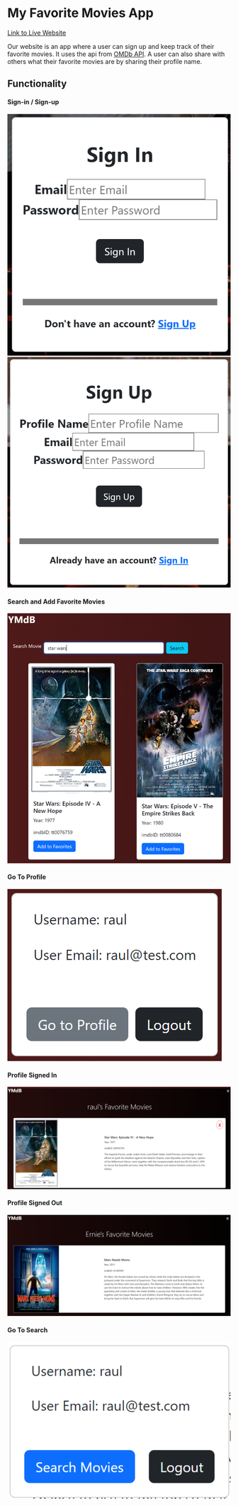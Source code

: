 # My Favorite Movies App
<p>
  <a
    href="https://4g-final-group-project.vercel.app/"
  >
    Link to Live Website
  </a>
</p>

Our website is an app where a user can sign up and keep track of their favorite movies. It uses the api from <a href="https://www.omdbapi.com/">OMDb API</a>. A user can also share with others what their favorite movies are by sharing their profile name.

## Functionality

#### Sign-in / Sign-up

<img src="README_IMGs/signin.PNG">
<img src="README_IMGs/signup.PNG">

#### Search and Add Favorite Movies

<img src="README_IMGs/search.PNG">

#### Go To Profile

<img src="README_IMGs/gotoprofile.PNG">

#### Profile Signed In

<img src="README_IMGs/profile-signedin.PNG">

#### Profile Signed Out

<img src="README_IMGs/profile-notsignedin.PNG">

#### Go To Search

<img src="README_IMGs/gotosearch.PNG">